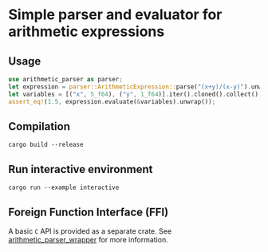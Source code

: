 # Simple parser and evaluator for arithmetic expressions

## Usage
```rust
use arithmetic_parser as parser;
let expression = parser::ArithmeticExpression::parse("(x+y)/(x-y)").unwrap();
let variables = [("x", 5_f64), ("y", 1_f64)].iter().cloned().collect();
assert_eq!(1.5, expression.evaluate(&variables).unwrap());

```

## Compilation

    cargo build --release

## Run interactive environment

    cargo run --example interactive

## Foreign Function Interface (FFI)

A basic `C` API is provided as a separate crate. See
[arithmetic_parser_wrapper](ffi/README.md) for more information.
